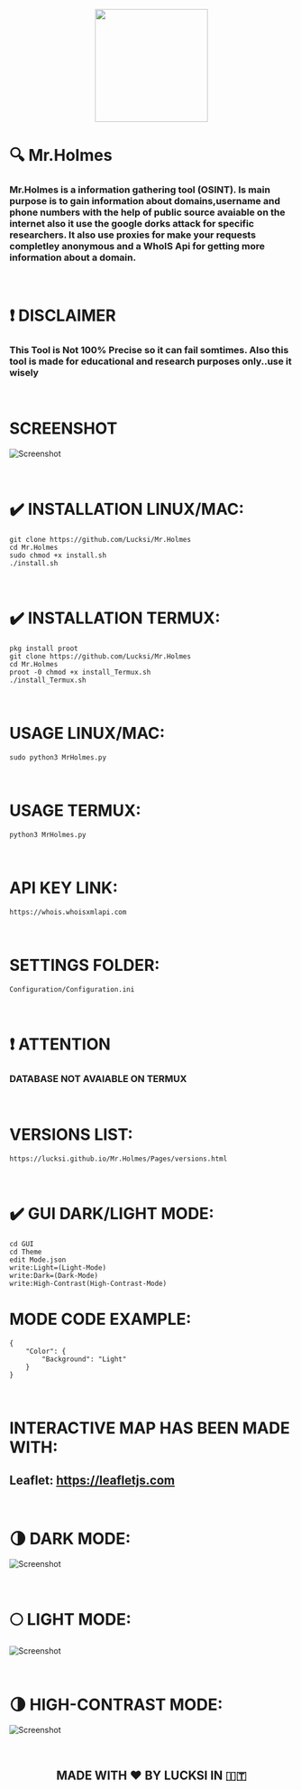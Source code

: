 <p align="center">
  <img width="200" height="200" src="Icon/Mr.Holmes.png">
</p>

# :mag: Mr.Holmes 
### Mr.Holmes is a information gathering tool (OSINT). Is main purpose is to gain information about domains,username and phone numbers with the help of public source avaiable on the internet also it use the google dorks attack for specific researchers. It also use proxies for make your requests completley anonymous and a WhoIS Api for getting more information about a domain.
<br>

# :heavy_exclamation_mark: DISCLAIMER
### This Tool is Not 100% Precise so it can fail somtimes. Also this tool is made for educational and research purposes only..use it wisely
<br>

#  SCREENSHOT
![Screenshot](Screenshot/Screenshot.png)

<br>

# :heavy_check_mark: INSTALLATION LINUX/MAC:
    git clone https://github.com/Lucksi/Mr.Holmes
    cd Mr.Holmes
    sudo chmod +x install.sh
    ./install.sh
<br>

# :heavy_check_mark: INSTALLATION TERMUX:
    pkg install proot
    git clone https://github.com/Lucksi/Mr.Holmes
    cd Mr.Holmes
    proot -0 chmod +x install_Termux.sh
    ./install_Termux.sh
<br>

#  USAGE LINUX/MAC:
    sudo python3 MrHolmes.py
<br>

#  USAGE TERMUX:
    python3 MrHolmes.py
<br>

# API KEY LINK:
    https://whois.whoisxmlapi.com
<br>

# SETTINGS FOLDER:

    Configuration/Configuration.ini
<br>

# :heavy_exclamation_mark: ATTENTION
### DATABASE NOT AVAIABLE ON TERMUX
<br>

# VERSIONS LIST:
    https://lucksi.github.io/Mr.Holmes/Pages/versions.html
<br>

# :heavy_check_mark: GUI DARK/LIGHT MODE:
    cd GUI
    cd Theme
    edit Mode.json
    write:Light=(Light-Mode)
    write:Dark=(Dark-Mode) 
    write:High-Contrast(High-Contrast-Mode)

# MODE CODE EXAMPLE:
    {
        "Color": {
            "Background": "Light"
        }
    }
    

<br>

# INTERACTIVE MAP HAS BEEN MADE WITH:
## Leaflet: https://leafletjs.com

<br>

# :last_quarter_moon: DARK MODE:
![Screenshot](Screenshot/Dark_Mode.png)

<br>

# :full_moon: LIGHT MODE:
![Screenshot](Screenshot/Light_Mode.png)

<br>

# :last_quarter_moon: HIGH-CONTRAST MODE:
![Screenshot](Screenshot/High-Contrast_Mode.png)

<br>



## <p align= center>MADE WITH :heart: BY LUCKSI IN :it:</p>
